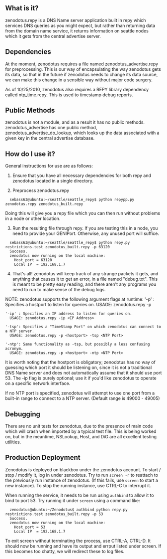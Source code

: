 ## What is it?

zenodotus.repy is a DNS Name server application built in repy which services DNS queries as you might expect, but rather than returning data from the domain name service, it returns information on seattle nodes which it gets from the central advertise server.



## Dependencies

At the moment, zenodotus requires a file named zenodotus_advertise.repy for preprocessing. This is our way of encapsulating the way zenodotus gets its data, so that in the future if zenodotus needs to change its data source, we can make this change in a sensible way without major code surgery.

As of 10/25/2010, zenodotus also requires a REPY library dependency called ntp_time.repy. This is used to timestamp debug reports.



## Public Methods

zenodotus is not a module, and as a result it has no public methods. zenodotus_advertise has one public method, zenodotus_advertise_do_lookup, which looks up the data associated with a given key in the central advertise database.



## How do I use it?

General instructions for use are as follows:

1. Ensure that you have all necessary dependencies for both repy and zenodotus located in a single directory.

2. Preprocess zenodotus.repy

```
  sebass63@ubuntu:~/seattle/seattle_repy$ python repypp.py zenodotus.repy zenodotus_built.repy
```

   Doing this will give you a repy file which you can then run without problems in a node or other location.

3. Run the resulting file through repy. If you are testing this in a node, you need to provide your GENIPort. Otherwise, any unused port will suffice.

```
  sebass63@ubuntu:~/seattle/seattle_repy$ python repy.py restrictions.test zenodotus_built.repy -p 63120
  Success.
  zenodotus now running on the local machine:
    Host port = 63120
    Local IP  = 192.168.1.7
```

4. That's all! zenodotus will keep track of any strange packets it gets, and anything that causes it to get an error, in a file named "debug.txt". This is meant to be pretty easy reading, and there aren't any programs you need to run to make sense of the debug logs.

NOTE: zenodotus supports the following argument flags at runtime:
    '-p'  : Specifies a hostport to listen for queries on.
      USAGE: zenodotus.repy -p <hostport>

    '-ip' : Specifies an IP address to listen for queries on.
      USAGE: zenodotus.repy -ip <IP Address>

    '-tsp': Specifies a "TimeStamp Port" on which zenodotus can connect to a NTP server.
      USAGE: zenodotus.repy -p <hostport> -tsp <NTP Port>

    '-ntp': Same functionality as -tsp, but possibly a less confusing acronym.
      USAGE: zenodotus.repy -p <hostport> -ntp <NTP Port>

It is worth noting that the hostport is obligatory; zenodotus has no way of guessing which port it should be listening on, since it is not a traditional DNS Name server and does not automatically assume that it should use port 53. The -ip flag is purely optional; use it if you'd like zenodotus to operate on a specific network interface.

If no NTP port is specified, zenodotus will attempt to use one port from a built-in range to connect to a NTP server. (Default range is 49000 - 49005)

## Debugging

There are no unit tests for zenodotus, due to the presence of main code which will crash when imported by a typical test file. This is being worked on, but in the meantime, NSLookup, Host, and DiG are all excellent testing utilities.


## Production Deployment
 
Zenodotus is deployed on blackbox under the zenodotus account.   To start / stop / modify it, log in under zenodotus.   Try to run ```screen -r``` to reattach to the previously run instance of zenodotus.   (If this fails, use ```screen``` to start a new instance).   To stop the running instance, use CTRL-C to interrupt it.

When running the service, it needs to be run using ```authbind``` to allow it to bind to port 53.   Try running it under ```screen``` using a command like:    

```
  zenodotus@ubuntu:~/Zenodotus$ authbind python repy.py restrictions.test zenodotus_built.repy -p 53
  Success.
  zenodotus now running on the local machine:
    Host port = 53
    Local IP  = 192.168.1.7
```

To exit screen without terminating the process, use CTRL-A, CTRL-D.  It should now be running and have its output and errput listed under screen.   If this becomes too chatty, we will redirect these to log files.
